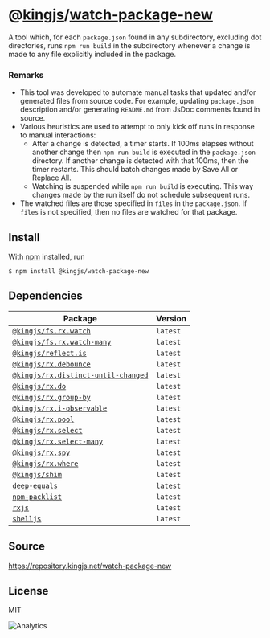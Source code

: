 # @[kingjs][@kingjs]/[watch-package-new][ns0]
A tool which, for each `package.json` found in any subdirectory, excluding dot directories, runs  `npm run build`  in the subdirectory whenever a change  is made to any file explicitly included in the package.




### Remarks
 - This tool was developed to automate manual tasks  that updated and/or generated files from source code. For example, updating `package.json` description and/or generating `README.md` from JsDoc comments found in source.
 - Various heuristics are used to attempt to only kick off runs in response to manual interactions:
   - After a change is detected, a timer starts. If 100ms elapses without another change then `npm run build` is executed in the `package.json` directory. If another change is detected with that 100ms, then the timer restarts. This should batch changes made by Save All or Replace All.
   - Watching is suspended while `npm run build` is executing. This way changes made by the run itself do not schedule subsequent runs.
 - The watched files are those specified in `files` in the `package.json`. If `files` is not specified, then no files  are watched for that package.

## Install
With [npm](https://npmjs.org/) installed, run
```
$ npm install @kingjs/watch-package-new
```
## Dependencies
|Package|Version|
|---|---|
|[`@kingjs/fs.rx.watch`](https://www.npmjs.com/package/@kingjs/fs.rx.watch)|`latest`|
|[`@kingjs/fs.rx.watch-many`](https://www.npmjs.com/package/@kingjs/fs.rx.watch-many)|`latest`|
|[`@kingjs/reflect.is`](https://www.npmjs.com/package/@kingjs/reflect.is)|`latest`|
|[`@kingjs/rx.debounce`](https://www.npmjs.com/package/@kingjs/rx.debounce)|`latest`|
|[`@kingjs/rx.distinct-until-changed`](https://www.npmjs.com/package/@kingjs/rx.distinct-until-changed)|`latest`|
|[`@kingjs/rx.do`](https://www.npmjs.com/package/@kingjs/rx.do)|`latest`|
|[`@kingjs/rx.group-by`](https://www.npmjs.com/package/@kingjs/rx.group-by)|`latest`|
|[`@kingjs/rx.i-observable`](https://www.npmjs.com/package/@kingjs/rx.i-observable)|`latest`|
|[`@kingjs/rx.pool`](https://www.npmjs.com/package/@kingjs/rx.pool)|`latest`|
|[`@kingjs/rx.select`](https://www.npmjs.com/package/@kingjs/rx.select)|`latest`|
|[`@kingjs/rx.select-many`](https://www.npmjs.com/package/@kingjs/rx.select-many)|`latest`|
|[`@kingjs/rx.spy`](https://www.npmjs.com/package/@kingjs/rx.spy)|`latest`|
|[`@kingjs/rx.where`](https://www.npmjs.com/package/@kingjs/rx.where)|`latest`|
|[`@kingjs/shim`](https://www.npmjs.com/package/@kingjs/shim)|`latest`|
|[`deep-equals`](https://www.npmjs.com/package/deep-equals)|`latest`|
|[`npm-packlist`](https://www.npmjs.com/package/npm-packlist)|`latest`|
|[`rxjs`](https://www.npmjs.com/package/rxjs)|`latest`|
|[`shelljs`](https://www.npmjs.com/package/shelljs)|`latest`|
## Source
https://repository.kingjs.net/watch-package-new
## License
MIT

![Analytics](https://analytics.kingjs.net/watch-package-new)

[@kingjs]: https://www.npmjs.com/package/kingjs
[ns0]: https://www.npmjs.com/package/@kingjs/watch-package-new
